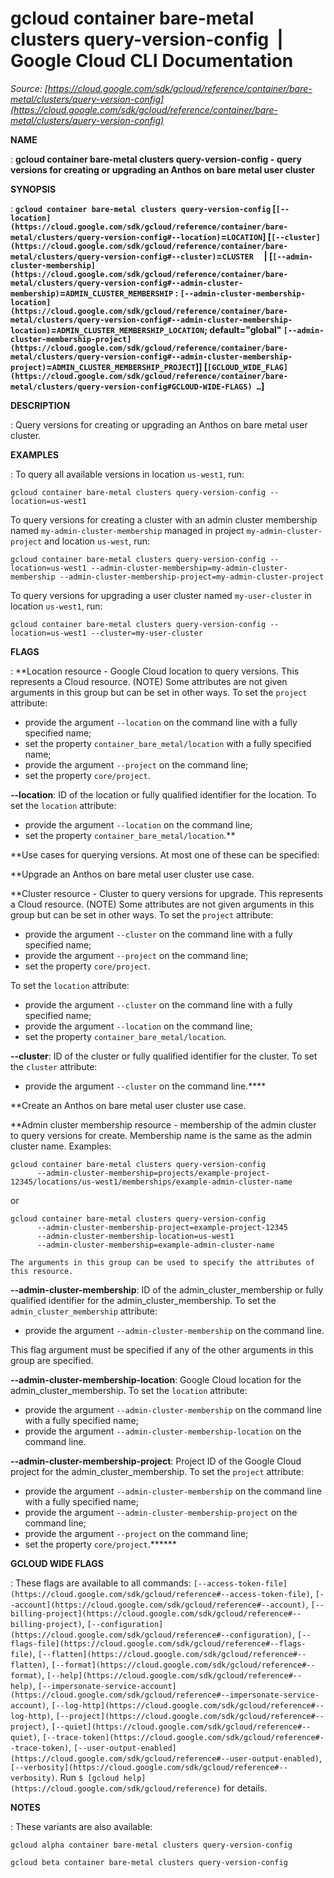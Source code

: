 # gcloud container bare-metal clusters query-version-config  |  Google Cloud CLI Documentation

*Source: [https://cloud.google.com/sdk/gcloud/reference/container/bare-metal/clusters/query-version-config](https://cloud.google.com/sdk/gcloud/reference/container/bare-metal/clusters/query-version-config)*

**NAME**

: **gcloud container bare-metal clusters query-version-config - query versions for creating or upgrading an Anthos on bare metal user cluster**

**SYNOPSIS**

: **`gcloud container bare-metal clusters query-version-config` [`[--location](https://cloud.google.com/sdk/gcloud/reference/container/bare-metal/clusters/query-version-config#--location)`=`LOCATION`] [`[--cluster](https://cloud.google.com/sdk/gcloud/reference/container/bare-metal/clusters/query-version-config#--cluster)`=`CLUSTER`     | [`[--admin-cluster-membership](https://cloud.google.com/sdk/gcloud/reference/container/bare-metal/clusters/query-version-config#--admin-cluster-membership)`=`ADMIN_CLUSTER_MEMBERSHIP` : `[--admin-cluster-membership-location](https://cloud.google.com/sdk/gcloud/reference/container/bare-metal/clusters/query-version-config#--admin-cluster-membership-location)`=`ADMIN_CLUSTER_MEMBERSHIP_LOCATION`; default="global" `[--admin-cluster-membership-project](https://cloud.google.com/sdk/gcloud/reference/container/bare-metal/clusters/query-version-config#--admin-cluster-membership-project)`=`ADMIN_CLUSTER_MEMBERSHIP_PROJECT`]] [`[GCLOUD_WIDE_FLAG](https://cloud.google.com/sdk/gcloud/reference/container/bare-metal/clusters/query-version-config#GCLOUD-WIDE-FLAGS) …`]**

**DESCRIPTION**

: Query versions for creating or upgrading an Anthos on bare metal user cluster.

**EXAMPLES**

: To query all available versions in location `us-west1`, run:

```
gcloud container bare-metal clusters query-version-config --location=us-west1
```

To query versions for creating a cluster with an admin cluster membership named
`my-admin-cluster-membership` managed in project
`my-admin-cluster-project` and location `us-west`, run:

```
gcloud container bare-metal clusters query-version-config --location=us-west1 --admin-cluster-membership=my-admin-cluster-membership --admin-cluster-membership-project=my-admin-cluster-project
```

To query versions for upgrading a user cluster named
`my-user-cluster` in location `us-west1`, run:

```
gcloud container bare-metal clusters query-version-config --location=us-west1 --cluster=my-user-cluster
```

**FLAGS**

: **Location resource - Google Cloud location to query versions. This represents a
Cloud resource. (NOTE) Some attributes are not given arguments in this group but
can be set in other ways.
To set the `project` attribute:

- provide the argument `--location` on the command line with a fully
specified name;
- set the property `container_bare_metal/location` with a fully
specified name;
- provide the argument `--project` on the command line;
- set the property `core/project`.

**--location**:
ID of the location or fully qualified identifier for the location.
To set the `location` attribute:

- provide the argument `--location` on the command line;
- set the property `container_bare_metal/location`.**

**Use cases for querying versions.
At most one of these can be specified:

**Upgrade an Anthos on bare metal user cluster use case.

**Cluster resource - Cluster to query versions for upgrade. This represents a
Cloud resource. (NOTE) Some attributes are not given arguments in this group but
can be set in other ways.
To set the `project` attribute:

- provide the argument `--cluster` on the command line with a fully
specified name;
- provide the argument `--project` on the command line;
- set the property `core/project`.

To set the `location` attribute:

- provide the argument `--cluster` on the command line with a fully
specified name;
- provide the argument `--location` on the command line;
- set the property `container_bare_metal/location`.

**--cluster**:
ID of the cluster or fully qualified identifier for the cluster.
To set the `cluster` attribute:

- provide the argument `--cluster` on the command line.****

**Create an Anthos on bare metal user cluster use case.

**Admin cluster membership resource - membership of the admin cluster to query
versions for create. Membership name is the same as the admin cluster name.
Examples:

```
gcloud container bare-metal clusters query-version-config
      --admin-cluster-membership=projects/example-project-12345/locations/us-west1/memberships/example-admin-cluster-name
```

or

```
gcloud container bare-metal clusters query-version-config
      --admin-cluster-membership-project=example-project-12345
      --admin-cluster-membership-location=us-west1
      --admin-cluster-membership=example-admin-cluster-name
```

```
The arguments in this group can be used to specify the attributes of this resource.
```

**--admin-cluster-membership**:
ID of the admin_cluster_membership or fully qualified identifier for the
admin_cluster_membership.
To set the `admin_cluster_membership` attribute:

- provide the argument `--admin-cluster-membership` on the command
line.

This flag argument must be specified if any of the other arguments in this group
are specified.

**--admin-cluster-membership-location**:
Google Cloud location for the admin_cluster_membership.
To set the `location` attribute:

- provide the argument `--admin-cluster-membership` on the command line
with a fully specified name;
- provide the argument `--admin-cluster-membership-location` on the
command line.

**--admin-cluster-membership-project**:
Project ID of the Google Cloud project for the admin_cluster_membership.
To set the `project` attribute:

- provide the argument `--admin-cluster-membership` on the command line
with a fully specified name;
- provide the argument `--admin-cluster-membership-project` on the
command line;
- provide the argument `--project` on the command line;
- set the property `core/project`.******

**GCLOUD WIDE FLAGS**

: These flags are available to all commands: `[--access-token-file](https://cloud.google.com/sdk/gcloud/reference#--access-token-file)`,
`[--account](https://cloud.google.com/sdk/gcloud/reference#--account)`, `[--billing-project](https://cloud.google.com/sdk/gcloud/reference#--billing-project)`,
`[--configuration](https://cloud.google.com/sdk/gcloud/reference#--configuration)`,
`[--flags-file](https://cloud.google.com/sdk/gcloud/reference#--flags-file)`,
`[--flatten](https://cloud.google.com/sdk/gcloud/reference#--flatten)`, `[--format](https://cloud.google.com/sdk/gcloud/reference#--format)`, `[--help](https://cloud.google.com/sdk/gcloud/reference#--help)`, `[--impersonate-service-account](https://cloud.google.com/sdk/gcloud/reference#--impersonate-service-account)`,
`[--log-http](https://cloud.google.com/sdk/gcloud/reference#--log-http)`,
`[--project](https://cloud.google.com/sdk/gcloud/reference#--project)`, `[--quiet](https://cloud.google.com/sdk/gcloud/reference#--quiet)`, `[--trace-token](https://cloud.google.com/sdk/gcloud/reference#--trace-token)`, `[--user-output-enabled](https://cloud.google.com/sdk/gcloud/reference#--user-output-enabled)`,
`[--verbosity](https://cloud.google.com/sdk/gcloud/reference#--verbosity)`.
Run `$ [gcloud help](https://cloud.google.com/sdk/gcloud/reference)` for details.

**NOTES**

: These variants are also available:

```
gcloud alpha container bare-metal clusters query-version-config
```

```
gcloud beta container bare-metal clusters query-version-config
```
